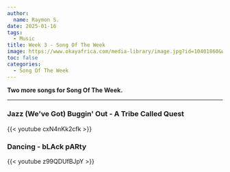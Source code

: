 ```yaml
---
author:
  name: Raymon S.
date: 2025-01-16
tags:
  - Music
title: Week 3 - Song Of The Week
image: https://www.okayafrica.com/media-library/image.jpg?id=10401860&width=980
toc: false
categories:
  - Song Of The Week
---
```




**Two more songs for Song Of The Week.**

---


###        Jazz (We've Got) Buggin' Out - A Tribe Called Quest 

{{< youtube cxN4nKk2cfk >}}


###          Dancing - bLAck pARty

{{< youtube z99QDUfBJpY >}}
